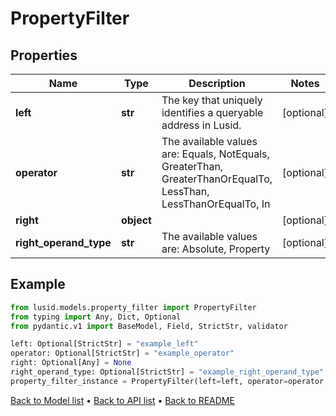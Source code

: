 # PropertyFilter

## Properties
Name | Type | Description | Notes
------------ | ------------- | ------------- | -------------
**left** | **str** | The key that uniquely identifies a queryable address in Lusid. | [optional] 
**operator** | **str** | The available values are: Equals, NotEquals, GreaterThan, GreaterThanOrEqualTo, LessThan, LessThanOrEqualTo, In | [optional] 
**right** | **object** |  | [optional] 
**right_operand_type** | **str** | The available values are: Absolute, Property | [optional] 
## Example

```python
from lusid.models.property_filter import PropertyFilter
from typing import Any, Dict, Optional
from pydantic.v1 import BaseModel, Field, StrictStr, validator

left: Optional[StrictStr] = "example_left"
operator: Optional[StrictStr] = "example_operator"
right: Optional[Any] = None
right_operand_type: Optional[StrictStr] = "example_right_operand_type"
property_filter_instance = PropertyFilter(left=left, operator=operator, right=right, right_operand_type=right_operand_type)

```

[Back to Model list](../README.md#documentation-for-models) &#8226; [Back to API list](../README.md#documentation-for-api-endpoints) &#8226; [Back to README](../README.md)

